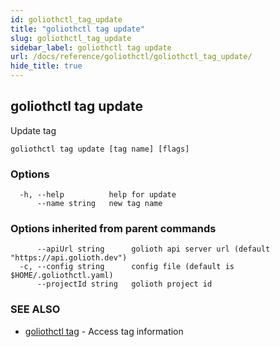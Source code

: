```yaml
---
id: goliothctl_tag_update
title: "goliothctl tag update"
slug: goliothctl_tag_update
sidebar_label: goliothctl tag update
url: /docs/reference/goliothctl/goliothctl_tag_update/
hide_title: true
---
```

## goliothctl tag update

Update tag

```
goliothctl tag update [tag name] [flags]
```

### Options

```
  -h, --help          help for update
      --name string   new tag name
```

### Options inherited from parent commands

```
      --apiUrl string      golioth api server url (default "https://api.golioth.dev")
  -c, --config string      config file (default is $HOME/.goliothctl.yaml)
      --projectId string   golioth project id
```

### SEE ALSO

* [goliothctl tag](/docs/reference/goliothctl/goliothctl_tag/)	 - Access tag information

